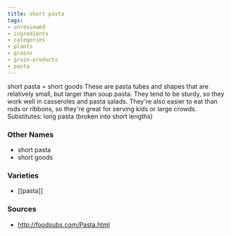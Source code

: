 ```yaml
---
title: short pasta
tags:
- unreviewed
- ingredients
- categories
- plants
- grains
- grain-products
- pasta
---
```

short pasta = short goods These are pasta tubes and shapes that are relatively small, but larger than soup pasta. They tend to be sturdy, so they work well in casseroles and pasta salads. They're also easier to eat than rods or ribbons, so they're great for serving kids or large crowds. Substitutes: long pasta (broken into short lengths)

### Other Names

* short pasta
* short goods

### Varieties

* [[pasta]]

### Sources
* http://foodsubs.com/Pasta.html
